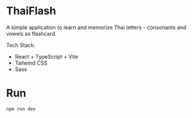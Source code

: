 # ThaiFlash

A simple application to learn and memorize Thai letters - consonants and vowels as flashcard.

Tech Stack:
- React + TypeScript + Vite
- Tailwind CSS
- Sass

# Run

    npm run dev
